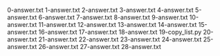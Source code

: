 0-answer.txt 1-answer.txt 2-answer.txt 3-answer.txt 4-answer.txt 5-answer.txt 6-answer.txt 7-answer.txt 8-answer.txt 9-answer.txt 10-answer.txt 11-answer.txt 12-answer.txt 13-answer.txt 14-answer.txt 15-answer.txt 16-answer.txt 17-answer.txt 18-answer.txt 19-copy_list.py 20-answer.txt 21-answer.txt 22-answer.txt 23-answer.txt 24-answer.txt 25-answer.txt 26-answer.txt 27-answer.txt 28-answer.txt